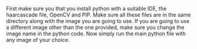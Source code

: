 First make sure you that you install python with a suitable IDE, the haarcascade file, OpenCV and PIP. 
Make sure all these files are in the same directory along with the image you are going to use.
If you are going to use a different image other than the one provided, make sure you change the image name in the python code.
Now simply run the main python file with any image of your choice.
